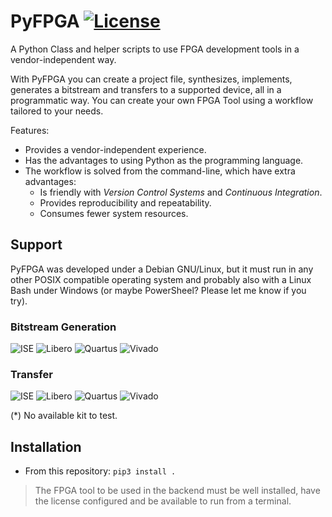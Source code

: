 # PyFPGA [![License](https://img.shields.io/badge/License-GPL--3.0-orange)](LICENSE)

A Python Class and helper scripts to use FPGA development tools in a
vendor-independent way.

With PyFPGA you can create a project file, synthesizes, implements, generates
a bitstream and transfers to a supported device, all in a programmatic way.
You can create your own FPGA Tool using a workflow tailored to your needs.

Features:

* Provides a vendor-independent experience.
* Has the advantages to using Python as the programming language.
* The workflow is solved from the command-line, which have extra advantages:
    * Is friendly with *Version Control Systems* and *Continuous Integration*.
    * Provides reproducibility and repeatability.
    * Consumes fewer system resources.

## Support

PyFPGA was developed under a Debian GNU/Linux, but it must run in any other
POSIX compatible operating system and probably also with a Linux Bash under
Windows (or maybe PowerSheel? Please let me know if you try).

### Bitstream Generation

![ISE](https://img.shields.io/badge/ISE-14.7-blue.svg)
![Libero](https://img.shields.io/badge/Libero--Soc-12.2-blue.svg)
![Quartus](https://img.shields.io/badge/Quartus--Prime-19.1-blue.svg)
![Vivado](https://img.shields.io/badge/Vivado-2019.2-blue.svg)

### Transfer

![ISE](https://img.shields.io/badge/ISE-FPGA,&nbsp;SPI&nbsp;and&nbsp;BPI-blue.svg)
![Libero](https://img.shields.io/badge/Libero--Soc-Unsupported&nbsp;(*)-red.svg)
![Quartus](https://img.shields.io/badge/Quartus--Prime-FPGA-green.svg)
![Vivado](https://img.shields.io/badge/Vivado-FPGA-green.svg)

(*) No available kit to test.

## Installation

* From this repository: `pip3 install .`

> The FPGA tool to be used in the backend must be well installed, have the
> license configured and be available to run from a terminal.
